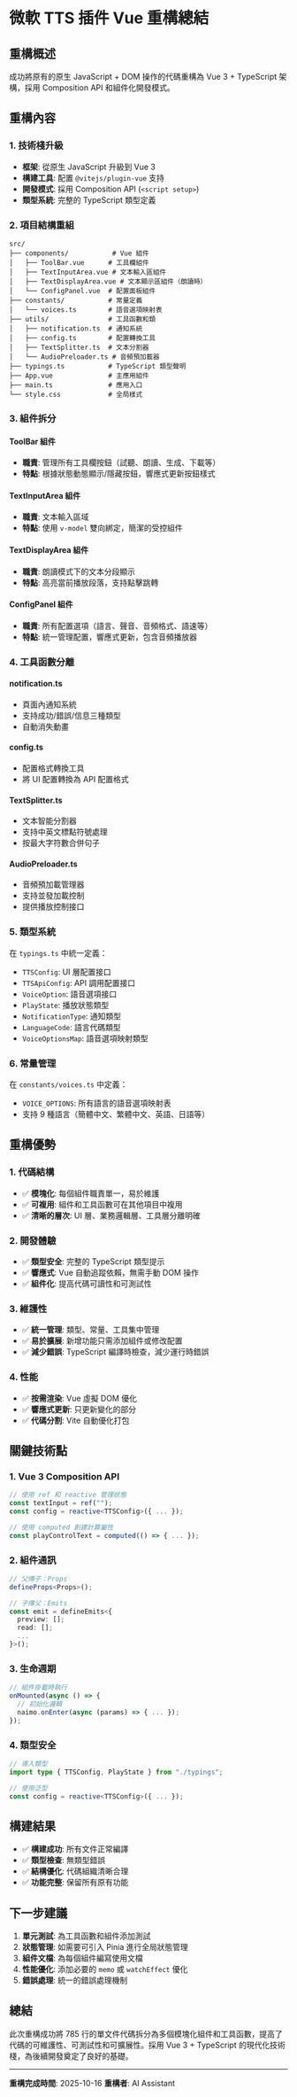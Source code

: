 # 微軟 TTS 插件 Vue 重構總結

## 重構概述

成功將原有的原生 JavaScript + DOM 操作的代碼重構為 Vue 3 + TypeScript 架構，採用 Composition API 和組件化開發模式。

## 重構內容

### 1. 技術棧升級

- **框架**: 從原生 JavaScript 升級到 Vue 3
- **構建工具**: 配置 `@vitejs/plugin-vue` 支持
- **開發模式**: 採用 Composition API (`<script setup>`)
- **類型系統**: 完整的 TypeScript 類型定義

### 2. 項目結構重組

```
src/
├── components/           # Vue 組件
│   ├── ToolBar.vue      # 工具欄組件
│   ├── TextInputArea.vue # 文本輸入區組件
│   ├── TextDisplayArea.vue # 文本顯示區組件（朗讀時）
│   └── ConfigPanel.vue  # 配置面板組件
├── constants/           # 常量定義
│   └── voices.ts        # 語音選項映射表
├── utils/               # 工具函數和類
│   ├── notification.ts  # 通知系統
│   ├── config.ts        # 配置轉換工具
│   ├── TextSplitter.ts  # 文本分割器
│   └── AudioPreloader.ts # 音頻預加載器
├── typings.ts           # TypeScript 類型聲明
├── App.vue              # 主應用組件
├── main.ts              # 應用入口
└── style.css            # 全局樣式
```

### 3. 組件拆分

#### ToolBar 組件

- **職責**: 管理所有工具欄按鈕（試聽、朗讀、生成、下載等）
- **特點**: 根據狀態動態顯示/隱藏按鈕，響應式更新按鈕樣式

#### TextInputArea 組件

- **職責**: 文本輸入區域
- **特點**: 使用 `v-model` 雙向綁定，簡潔的受控組件

#### TextDisplayArea 組件

- **職責**: 朗讀模式下的文本分段顯示
- **特點**: 高亮當前播放段落，支持點擊跳轉

#### ConfigPanel 組件

- **職責**: 所有配置選項（語言、聲音、音頻格式、語速等）
- **特點**: 統一管理配置，響應式更新，包含音頻播放器

### 4. 工具函數分離

#### notification.ts

- 頁面內通知系統
- 支持成功/錯誤/信息三種類型
- 自動消失動畫

#### config.ts

- 配置格式轉換工具
- 將 UI 配置轉換為 API 配置格式

#### TextSplitter.ts

- 文本智能分割器
- 支持中英文標點符號處理
- 按最大字符數合併句子

#### AudioPreloader.ts

- 音頻預加載管理器
- 支持並發加載控制
- 提供播放控制接口

### 5. 類型系統

在 `typings.ts` 中統一定義：

- `TTSConfig`: UI 層配置接口
- `TTSApiConfig`: API 調用配置接口
- `VoiceOption`: 語音選項接口
- `PlayState`: 播放狀態類型
- `NotificationType`: 通知類型
- `LanguageCode`: 語言代碼類型
- `VoiceOptionsMap`: 語音選項映射類型

### 6. 常量管理

在 `constants/voices.ts` 中定義：

- `VOICE_OPTIONS`: 所有語言的語音選項映射表
- 支持 9 種語言（簡體中文、繁體中文、英語、日語等）

## 重構優勢

### 1. 代碼結構

- ✅ **模塊化**: 每個組件職責單一，易於維護
- ✅ **可複用**: 組件和工具函數可在其他項目中複用
- ✅ **清晰的層次**: UI 層、業務邏輯層、工具層分離明確

### 2. 開發體驗

- ✅ **類型安全**: 完整的 TypeScript 類型提示
- ✅ **響應式**: Vue 自動追蹤依賴，無需手動 DOM 操作
- ✅ **組件化**: 提高代碼可讀性和可測試性

### 3. 維護性

- ✅ **統一管理**: 類型、常量、工具集中管理
- ✅ **易於擴展**: 新增功能只需添加組件或修改配置
- ✅ **減少錯誤**: TypeScript 編譯時檢查，減少運行時錯誤

### 4. 性能

- ✅ **按需渲染**: Vue 虛擬 DOM 優化
- ✅ **響應式更新**: 只更新變化的部分
- ✅ **代碼分割**: Vite 自動優化打包

## 關鍵技術點

### 1. Vue 3 Composition API

```typescript
// 使用 ref 和 reactive 管理狀態
const textInput = ref("");
const config = reactive<TTSConfig>({ ... });

// 使用 computed 創建計算屬性
const playControlText = computed(() => { ... });
```

### 2. 組件通訊

```typescript
// 父傳子：Props
defineProps<Props>();

// 子傳父：Emits
const emit = defineEmits<{
  preview: [];
  read: [];
  ...
}>();
```

### 3. 生命週期

```typescript
// 組件掛載時執行
onMounted(async () => {
  // 初始化邏輯
  naimo.onEnter(async (params) => { ... });
});
```

### 4. 類型安全

```typescript
// 導入類型
import type { TTSConfig, PlayState } from "./typings";

// 使用泛型
const config = reactive<TTSConfig>({ ... });
```

## 構建結果

- ✅ **構建成功**: 所有文件正常編譯
- ✅ **類型檢查**: 無類型錯誤
- ✅ **結構優化**: 代碼組織清晰合理
- ✅ **功能完整**: 保留所有原有功能

## 下一步建議

1. **單元測試**: 為工具函數和組件添加測試
2. **狀態管理**: 如需要可引入 Pinia 進行全局狀態管理
3. **組件文檔**: 為每個組件編寫使用文檔
4. **性能優化**: 添加必要的 `memo` 或 `watchEffect` 優化
5. **錯誤處理**: 統一的錯誤處理機制

## 總結

此次重構成功將 785 行的單文件代碼拆分為多個模塊化組件和工具函數，提高了代碼的可維護性、可測試性和可擴展性。採用 Vue 3 + TypeScript 的現代化技術棧，為後續開發奠定了良好的基礎。

---

**重構完成時間**: 2025-10-16
**重構者**: AI Assistant


